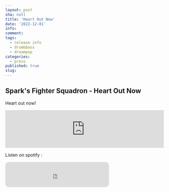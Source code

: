```yaml
---
layout: post
sha: null
title: 'Heart Out Now'
date: '2022-12-01'
info: 
comment: 
tags:
  - release info
  - drum&bass
  - dreampop
categories:
  - press
published: true
slug: 
---
```


## Spark's Fighter Squadron - Heart Out Now

Heart out now!
<iframe style="border: 0; width: 100%; height: 120px;" src="https://bandcamp.com/EmbeddedPlayer/album=3949055209/size=large/bgcol=333333/linkcol=0f91ff/tracklist=false/artwork=small/transparent=true/" seamless><a href="https://sparkdnb.bandcamp.com/album/heart-single-2022-late">Heart (Single 2022 Late) by SFSQ</a></iframe>

Listen on spotify :
<iframe style="border-radius:12px" src="https://open.spotify.com/embed/album/3OLptrFkuuS4ouPTNWoAol?utm_source=generator&theme=0" width="330" height="80" frameBorder="0" allowfullscreen="" allow="autoplay; clipboard-write; encrypted-media; fullscreen; picture-in-picture" loading="lazy"></iframe>